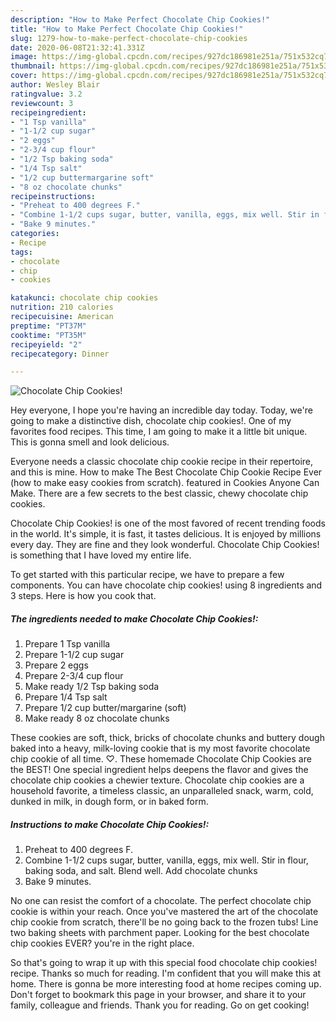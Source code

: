 ```yaml
---
description: "How to Make Perfect Chocolate Chip Cookies!"
title: "How to Make Perfect Chocolate Chip Cookies!"
slug: 1279-how-to-make-perfect-chocolate-chip-cookies
date: 2020-06-08T21:32:41.331Z
image: https://img-global.cpcdn.com/recipes/927dc186981e251a/751x532cq70/chocolate-chip-cookies-recipe-main-photo.jpg
thumbnail: https://img-global.cpcdn.com/recipes/927dc186981e251a/751x532cq70/chocolate-chip-cookies-recipe-main-photo.jpg
cover: https://img-global.cpcdn.com/recipes/927dc186981e251a/751x532cq70/chocolate-chip-cookies-recipe-main-photo.jpg
author: Wesley Blair
ratingvalue: 3.2
reviewcount: 3
recipeingredient:
- "1 Tsp vanilla"
- "1-1/2 cup sugar"
- "2 eggs"
- "2-3/4 cup flour"
- "1/2 Tsp baking soda"
- "1/4 Tsp salt"
- "1/2 cup buttermargarine soft"
- "8 oz chocolate chunks"
recipeinstructions:
- "Preheat to 400 degrees F."
- "Combine 1-1/2 cups sugar, butter, vanilla, eggs, mix well. Stir in flour, baking soda, and salt. Blend well. Add chocolate chunks"
- "Bake 9 minutes."
categories:
- Recipe
tags:
- chocolate
- chip
- cookies

katakunci: chocolate chip cookies 
nutrition: 210 calories
recipecuisine: American
preptime: "PT37M"
cooktime: "PT35M"
recipeyield: "2"
recipecategory: Dinner

---
```



![Chocolate Chip Cookies!](https://img-global.cpcdn.com/recipes/927dc186981e251a/751x532cq70/chocolate-chip-cookies-recipe-main-photo.jpg)

Hey everyone, I hope you're having an incredible day today. Today, we're going to make a distinctive dish, chocolate chip cookies!. One of my favorites food recipes. This time, I am going to make it a little bit unique. This is gonna smell and look delicious.

Everyone needs a classic chocolate chip cookie recipe in their repertoire, and this is mine. How to make The Best Chocolate Chip Cookie Recipe Ever (how to make easy cookies from scratch). featured in Cookies Anyone Can Make. There are a few secrets to the best classic, chewy chocolate chip cookies.

Chocolate Chip Cookies! is one of the most favored of recent trending foods in the world. It's simple, it is fast, it tastes delicious. It is enjoyed by millions every day. They are fine and they look wonderful. Chocolate Chip Cookies! is something that I have loved my entire life.


To get started with this particular recipe, we have to prepare a few components. You can have chocolate chip cookies! using 8 ingredients and 3 steps. Here is how you cook that.

<!--inarticleads1-->

##### The ingredients needed to make Chocolate Chip Cookies!:

1. Prepare 1 Tsp vanilla
1. Prepare 1-1/2 cup sugar
1. Prepare 2 eggs
1. Prepare 2-3/4 cup flour
1. Make ready 1/2 Tsp baking soda
1. Prepare 1/4 Tsp salt
1. Prepare 1/2 cup butter/margarine (soft)
1. Make ready 8 oz chocolate chunks


These cookies are soft, thick, bricks of chocolate chunks and buttery dough baked into a heavy, milk-loving cookie that is my most favorite chocolate chip cookie of all time. ♡. These homemade Chocolate Chip Cookies are the BEST! One special ingredient helps deepens the flavor and gives the chocolate chip cookies a chewier texture. Chocolate chip cookies are a household favorite, a timeless classic, an unparalleled snack, warm, cold, dunked in milk, in dough form, or in baked form. 

<!--inarticleads2-->

##### Instructions to make Chocolate Chip Cookies!:

1. Preheat to 400 degrees F.
1. Combine 1-1/2 cups sugar, butter, vanilla, eggs, mix well. Stir in flour, baking soda, and salt. Blend well. Add chocolate chunks
1. Bake 9 minutes.


No one can resist the comfort of a chocolate. The perfect chocolate chip cookie is within your reach. Once you&#39;ve mastered the art of the chocolate chip cookie from scratch, there&#39;ll be no going back to the frozen tubs! Line two baking sheets with parchment paper. Looking for the best chocolate chip cookies EVER? you&#39;re in the right place. 

So that's going to wrap it up with this special food chocolate chip cookies! recipe. Thanks so much for reading. I'm confident that you will make this at home. There is gonna be more interesting food at home recipes coming up. Don't forget to bookmark this page in your browser, and share it to your family, colleague and friends. Thank you for reading. Go on get cooking!
